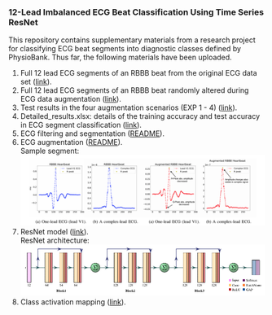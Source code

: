 
### 12-Lead Imbalanced ECG Beat Classification Using Time Series ResNet

This repository contains supplementary materials from a research project for classifying ECG beat segments into diagnostic classes defined by PhysioBank.
Thus far, the following materials have been uploaded.
1. Full 12 lead ECG segments of an RBBB beat from the original ECG data set ([link](supplemental_plots/Figure2)).
2. Full 12 lead ECG segments of an RBBB beat randomly altered during ECG data augmentation ([link](supplemental_plots/Figure3)).
3. Test results in the four augmentation scenarios (EXP 1 - 4) ([link](test_results.md)).
4. Detailed_results.xlsx: details of the training accuracy and test accuracy in ECG segment classification ([link](result_details.xlsx)).
5. ECG filtering and segmentation ([README](preproc)).
6. ECG augmentation ([README](augmentation/README.md)).<br/>
   Sample segment:<br/>
  ![AugTest](imgs/rbbb.png)
7. ResNet model ([link](resnet)).<br/>
   ResNet architecture:<br/>
  ![ResNetArch](imgs/resnet.png)
8. Class activation mapping ([link](class_activation_map)).
